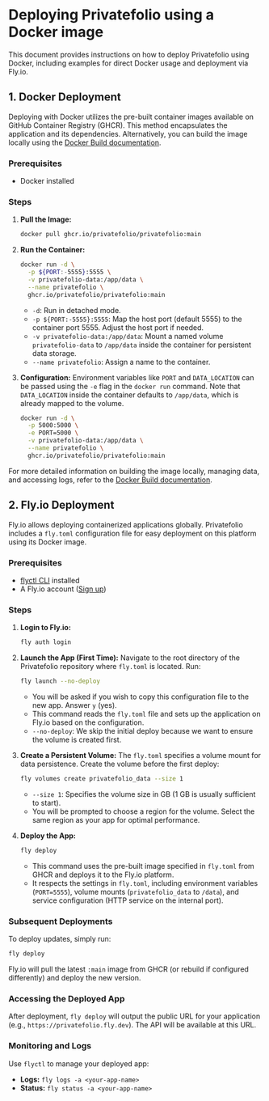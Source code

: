 # Deploying Privatefolio using a Docker image

This document provides instructions on how to deploy Privatefolio using Docker, including examples for direct Docker usage and deployment via Fly.io.

## 1. Docker Deployment

Deploying with Docker utilizes the pre-built container images available on GitHub Container Registry (GHCR). This method encapsulates the application and its dependencies.
Alternatively, you can build the image locally using the [Docker Build documentation](DOCKER_BUILD.md).

### Prerequisites

- Docker installed

### Steps

1.  **Pull the Image:**
    ```sh
    docker pull ghcr.io/privatefolio/privatefolio:main
    ```

2.  **Run the Container:**
    ```sh
    docker run -d \
      -p ${PORT:-5555}:5555 \
      -v privatefolio-data:/app/data \
      --name privatefolio \
      ghcr.io/privatefolio/privatefolio:main
    ```
    - `-d`: Run in detached mode.
    - `-p ${PORT:-5555}:5555`: Map the host port (default 5555) to the container port 5555. Adjust the host port if needed.
    - `-v privatefolio-data:/app/data`: Mount a named volume `privatefolio-data` to `/app/data` inside the container for persistent data storage.
    - `--name privatefolio`: Assign a name to the container.

3.  **Configuration:**
    Environment variables like `PORT` and `DATA_LOCATION` can be passed using the `-e` flag in the `docker run` command. Note that `DATA_LOCATION` inside the container defaults to `/app/data`, which is already mapped to the volume.

    ```sh
    docker run -d \
      -p 5000:5000 \
      -e PORT=5000 \
      -v privatefolio-data:/app/data \
      --name privatefolio \
      ghcr.io/privatefolio/privatefolio:main
    ```

For more detailed information on building the image locally, managing data, and accessing logs, refer to the [Docker Build documentation](DOCKER_BUILD.md).

## 2. Fly.io Deployment

Fly.io allows deploying containerized applications globally. Privatefolio includes a `fly.toml` configuration file for easy deployment on this platform using its Docker image.

### Prerequisites

- [flyctl CLI](https://fly.io/docs/hands-on/install-flyctl/) installed
- A Fly.io account ([Sign up](https://fly.io/))

### Steps

1.  **Login to Fly.io:**
    ```sh
    fly auth login
    ```

2.  **Launch the App (First Time):**
    Navigate to the root directory of the Privatefolio repository where `fly.toml` is located. Run:
    ```sh
    fly launch --no-deploy
    ```
    - You will be asked if you wish to copy this configuration file to the new app. Answer `y` (yes).
    - This command reads the `fly.toml` file and sets up the application on Fly.io based on the configuration.
    - `--no-deploy`: We skip the initial deploy because we want to ensure the volume is created first.

3.  **Create a Persistent Volume:**
    The `fly.toml` specifies a volume mount for data persistence. Create the volume before the first deploy:
    ```sh
    fly volumes create privatefolio_data --size 1
    ```
    - `--size 1`: Specifies the volume size in GB (1 GB is usually sufficient to start).
    - You will be prompted to choose a region for the volume. Select the same region as your app for optimal performance.

4.  **Deploy the App:**
    ```sh
    fly deploy
    ```
    - This command uses the pre-built image specified in `fly.toml` from GHCR and deploys it to the Fly.io platform.
    - It respects the settings in `fly.toml`, including environment variables (`PORT=5555`), volume mounts (`privatefolio_data` to `/data`), and service configuration (HTTP service on the internal port).

### Subsequent Deployments

To deploy updates, simply run:
```sh
fly deploy
```
Fly.io will pull the latest `:main` image from GHCR (or rebuild if configured differently) and deploy the new version.

### Accessing the Deployed App

After deployment, `fly deploy` will output the public URL for your application (e.g., `https://privatefolio.fly.dev`). The API will be available at this URL.

### Monitoring and Logs

Use `flyctl` to manage your deployed app:
- **Logs:** `fly logs -a <your-app-name>`
- **Status:** `fly status -a <your-app-name>`
